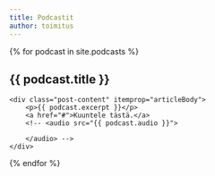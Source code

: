 ```yaml
---
title: Podcastit
author: toimitus
---
```


{% for podcast in site.podcasts %}
<section class="podcast">
    <h2>{{ podcast.title }}</h2>

    <div class="post-content" itemprop="articleBody">
        <p>{{ podcast.excerpt }}</p>
        <a href="#">Kuuntele tästä.</a>
        <!-- <audio src="{{ podcast.audio }}">
            
        </audio> -->
    </div>
</section>
{% endfor %}
